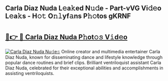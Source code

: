## Carla Diaz Nuda L𝚎a𝚔ed N𝚞𝚍e - Part-vVG Vi𝚍𝚎o L𝚎a𝚔s - H𝚘𝚝 O𝚗𝚕yf𝚊ns P𝚑𝚘tos gKRNF

# <h2><a href="http://kfafjj.oniu.top/?m=Carla+Diaz+Nuda">🔗👉 🔴 Carla Diaz Nuda P𝚑ot𝚘𝚜 V𝚒d𝚎o</a></h2>

[![Carla Diaz Nuda Nu𝚍e𝚜](https://i.imgur.com/0qMVB7G.gif)](http://kfafjj.oniu.top/?m=Carla+Diaz+Nuda)
Online creator and multimedia entertainer Carla Diaz Nuda, known for disseminating dance and lifestyle knowledge through popular dance routines and brief clips. Brilliant ventriloquist assistant Carla Diaz Nuda, celebrated for their exceptional abilities and accomplishments in assisting ventriloquists.  
